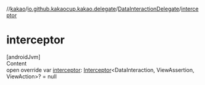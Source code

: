//[kakao](../../../index.md)/[io.github.kakaocup.kakao.delegate](../index.md)/[DataInteractionDelegate](index.md)/[interceptor](interceptor.md)



# interceptor  
[androidJvm]  
Content  
open override var [interceptor](interceptor.md): [Interceptor](../../io.github.kakaocup.kakao.intercept/-interceptor/index.md)<DataInteraction, ViewAssertion, ViewAction>? = null  



